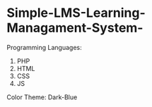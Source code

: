 # Simple-LMS-Learning-Managament-System-
Programming Languages:
1. PHP
2. HTML
3. CSS
4. JS

Color Theme:
Dark-Blue
